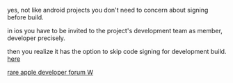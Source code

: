 yes, not like android projects you don't need to concern about signing before build.

in ios you have to be invited to the project's development team as member, developer precisely.  

then you realize it has the option to skip code signing for development build. [here](https://stackoverflow.com/questions/31039513/how-can-i-skip-code-signing-for-development-builds-in-xcode)  

[rare apple developer forum W](https://forums.developer.apple.com/forums/thread/680183)
